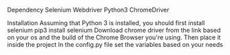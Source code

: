Dependency
Selenium Webdriver
Python3
ChromeDriver

Installation
Assuming that Python 3 is installed, you should first install selenium pip3 install selenium
Download chrome driver from the link based on your os and the build of the Chrome Browser you're using. Then place it inside the project
In the config.py file set the variables based on your needs

